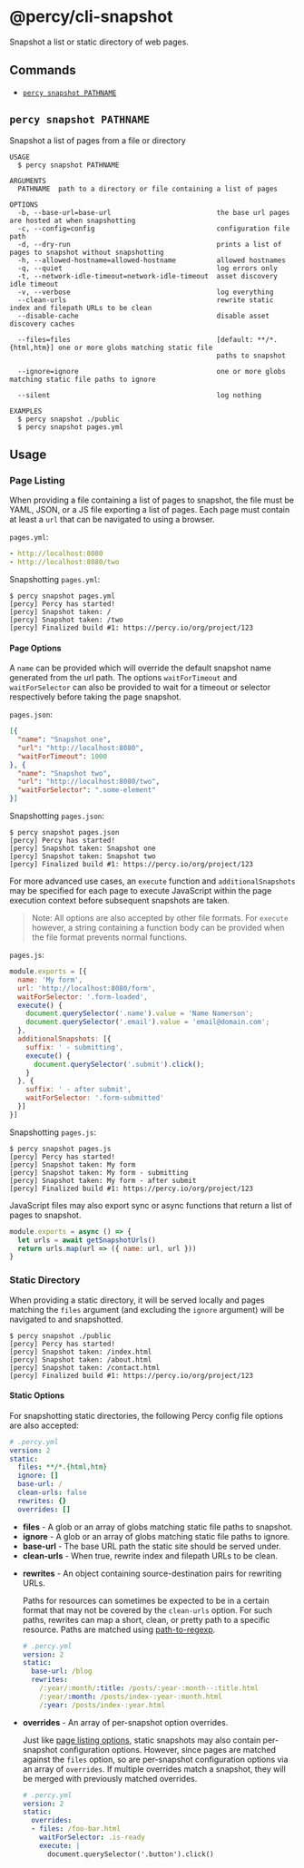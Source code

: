 # @percy/cli-snapshot

Snapshot a list or static directory of web pages.

## Commands
<!-- commands -->
* [`percy snapshot PATHNAME`](#percy-snapshot-pathname)

## `percy snapshot PATHNAME`

Snapshot a list of pages from a file or directory

```
USAGE
  $ percy snapshot PATHNAME

ARGUMENTS
  PATHNAME  path to a directory or file containing a list of pages

OPTIONS
  -b, --base-url=base-url                          the base url pages are hosted at when snapshotting
  -c, --config=config                              configuration file path
  -d, --dry-run                                    prints a list of pages to snapshot without snapshotting
  -h, --allowed-hostname=allowed-hostname          allowed hostnames
  -q, --quiet                                      log errors only
  -t, --network-idle-timeout=network-idle-timeout  asset discovery idle timeout
  -v, --verbose                                    log everything
  --clean-urls                                     rewrite static index and filepath URLs to be clean
  --disable-cache                                  disable asset discovery caches

  --files=files                                    [default: **/*.{html,htm}] one or more globs matching static file
                                                   paths to snapshot

  --ignore=ignore                                  one or more globs matching static file paths to ignore

  --silent                                         log nothing

EXAMPLES
  $ percy snapshot ./public
  $ percy snapshot pages.yml
```
<!-- commandsstop -->

## Usage

### Page Listing

When providing a file containing a list of pages to snapshot, the file must be YAML, JSON, or a JS
file exporting a list of pages. Each page must contain at least a `url` that can be navigated to
using a browser.

`pages.yml`:

```yaml
- http://localhost:8080
- http://localhost:8080/two
```

Snapshotting `pages.yml`:

```sh-session
$ percy snapshot pages.yml
[percy] Percy has started!
[percy] Snapshot taken: /
[percy] Snapshot taken: /two
[percy] Finalized build #1: https://percy.io/org/project/123
```

#### Page Options

A `name` can be provided which will override the default snapshot name generated from the url
path. The options `waitForTimeout` and `waitForSelector` can also be provided to wait for a timeout
or selector respectively before taking the page snapshot.

`pages.json`:

```json
[{
  "name": "Snapshot one",
  "url": "http://localhost:8080",
  "waitForTimeout": 1000
}, {
  "name": "Snapshot two",
  "url": "http://localhost:8080/two",
  "waitForSelector": ".some-element"
}]
```

Snapshotting `pages.json`:

```sh-session
$ percy snapshot pages.json
[percy] Percy has started!
[percy] Snapshot taken: Snapshot one
[percy] Snapshot taken: Snapshot two
[percy] Finalized build #1: https://percy.io/org/project/123
```

For more advanced use cases, an `execute` function and `additionalSnapshots` may be specified for
each page to execute JavaScript within the page execution context before subsequent snapshots are taken.

> Note: All options are also accepted by other file formats. For `execute` however, a string
> containing a function body can be provided when the file format prevents normal functions.

`pages.js`:

```js
module.exports = [{
  name: 'My form',
  url: 'http://localhost:8080/form',
  waitForSelector: '.form-loaded',
  execute() {
    document.querySelector('.name').value = 'Name Namerson';
    document.querySelector('.email').value = 'email@domain.com';
  },
  additionalSnapshots: [{
    suffix: ' - submitting',
    execute() {
      document.querySelector('.submit').click();
    }
  }, {
    suffix: ' - after submit',
    waitForSelector: '.form-submitted'
  }]
}]
```

Snapshotting `pages.js`:

```sh-session
$ percy snapshot pages.js
[percy] Percy has started!
[percy] Snapshot taken: My form
[percy] Snapshot taken: My form - submitting
[percy] Snapshot taken: My form - after submit
[percy] Finalized build #1: https://percy.io/org/project/123
```

JavaScript files may also export sync or async functions that return a list of pages to snapshot.

``` js
module.exports = async () => {
  let urls = await getSnapshotUrls()
  return urls.map(url => ({ name: url, url }))
}
```

### Static Directory

When providing a static directory, it will be served locally and pages matching the `files` argument
(and excluding the `ignore` argument) will be navigated to and snapshotted.

```sh-session
$ percy snapshot ./public
[percy] Percy has started!
[percy] Snapshot taken: /index.html
[percy] Snapshot taken: /about.html
[percy] Snapshot taken: /contact.html
[percy] Finalized build #1: https://percy.io/org/project/123
```

#### Static Options

For snapshotting static directories, the following Percy config file options are also accepted:

``` yaml
# .percy.yml
version: 2
static:
  files: **/*.{html,htm}
  ignore: []
  base-url: /
  clean-urls: false
  rewrites: {}
  overrides: []
```

- **files** - A glob or an array of globs matching static file paths to snapshot.
- **ignore** - A glob or an array of globs matching static file paths to ignore.
- **base-url** - The base URL path the static site should be served under.
- **clean-urls** - When true, rewrite index and filepath URLs to be clean.

<span/>

- **rewrites** - An object containing source-destination pairs for rewriting URLs.

  Paths for resources can sometimes be expected to be in a certain format that may not be covered by
  the `clean-urls` option. For such paths, rewrites can map a short, clean, or pretty path to a
  specific resource. Paths are matched using [path-to-regexp](https://github.com/pillarjs/path-to-regexp).

  ``` yaml
  # .percy.yml
  version: 2
  static:
    base-url: /blog
    rewrites:
      /:year/:month/:title: /posts/:year-:month--:title.html
      /:year/:month: /posts/index-:year-:month.html
      /:year: /posts/index-:year.html
  ```

- **overrides** - An array of per-snapshot option overrides.

  Just like [page listing options](#page-options), static snapshots may also contain
  per-snapshot configuration options. However, since pages are matched against the `files`
  option, so are per-snapshot configuration options via an array of `overrides`. If multiple
  overrides match a snapshot, they will be merged with previously matched overrides.

  ``` yaml
  # .percy.yml
  version: 2
  static:
    overrides:
    - files: /foo-bar.html
      waitForSelector: .is-ready
      execute: |
        document.querySelector('.button').click()
  ```
